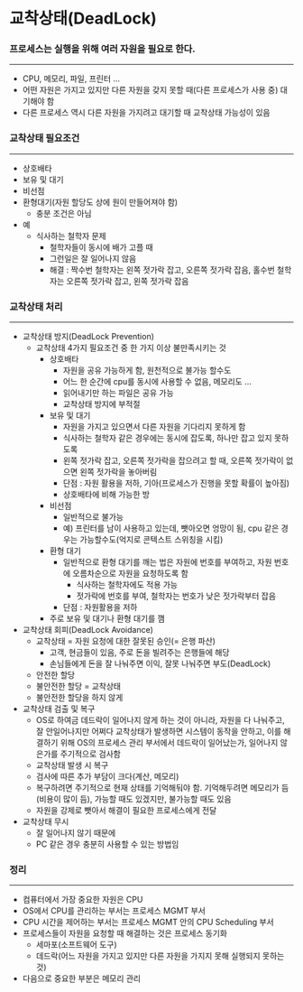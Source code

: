 # 교착상태(DeadLock)

### 프로세스는 실행을 위해 여러 자원을 필요로 한다.

---

- CPU, 메모리, 파일, 프린터 ...
- 어떤 자원은 가지고 있지만 다른 자원을 갖지 못할 때(다른 프로세스가 사용 중) 대기해야 함
- 다른 프로세스 역시 다른 자원을 가지려고 대기할 때 교착상태 가능성이 있음

### 교착상태 필요조건

---

- 상호배타
- 보유 및 대기
- 비선점
- 환형대기(자원 할당도 상에 원이 만들어져야 함)
    - 충분 조건은 아님
- 예
    - 식사하는 철학자 문제
        - 철학자들이 동시에 배가 고플 때
        - 그런일은 잘 일어나지 않음
        - 해결 : 짝수번 철학자는 왼쪽 젓가락 잡고, 오른쪽 젓가락 잡음, 홀수번 철학자는 오른쪽 젓가락 잡고, 왼쪽 젓가락 잡음

### 교착상태 처리

---

- 교착상태 방지(DeadLock Prevention)
    - 교착상태 4가지 필요조건 중 한 가지 이상 불만족시키는 것
        - 상호배타
            - 자원을 공유 가능하게 함, 원천적으로 불가능 할수도
            - 어느 한 순간에 cpu를 동시에 사용할 수 없음, 메모리도 ...
            - 읽어내기만 하는 파일은 공유 가능
            - 교착상태 방지에 부적절
        - 보유 및 대기
            - 자원을 가지고 있으면서 다른 자원을 기다리지 못하게 함
            - 식사하는 철학자 같은 경우에는 동시에 잡도록, 하나만 잡고 있지 못하도록
            - 왼쪽 젓가락 잡고, 오른쪽 젓가락을 잡으려고 할 때, 오른쪽 젓가락이 없으면 왼쪽 젓가락을 놓아버림
            - 단점 : 자원 활용을 저하, 기아(프로세스가 진행을 못할 확률이 높아짐)
            - 상호배타에 비해 가능한 방
        - 비선점
            - 일반적으로 불가능
            - 예) 프린터를 남이 사용하고 있는데, 뺏아오면 엉망이 됨, cpu 같은 경우는 가능할수도(억지로 콘텍스트 스위칭을 시킴)
        - 환형 대기
            - 일반적으로 환형 대기를 깨는 법은 자원에 번호를 부여하고, 자원 번호에 오름차순으로 자원을 요청하도록 함
                - 식사하는 철학자에도 적용 가능
                - 젓가락에 번호를 부여, 철학자는 번호가 낮은 젓가락부터 잡음
            - 단점 : 자원활용을 저하
        - 주로 보유 및 대기나 환형 대기를 깸
- 교착상태 회피(DeadLock Avoidance)
    - 교착상태 = 자원 요청에 대한 잘못된 승인(= 은행 파산)
        - 고객, 현금들이 있음, 주로 돈을 빌려주는 은행들에 해당
        - 손님들에게 돈을 잘 나눠주면 이익, 잘못 나눠주면 부도(DeadLock)
    - 안전한 할당
    - 불안전한 할당 = 교착상태
    - 불안전한 할당을 하지 않게
- 교착상태 검출 및 복구
    - OS로 하여금 데드락이 일어나지 않게 하는 것이 아니라, 자원을 다 나눠주고, 잘 안일어나지만 어쩌다 교착상태가 발생하면 시스템이 동작을 안하고, 이를 해결하기 위해 OS의 프로세스 관리 부서에서 데드락이 일어났는가, 일어나지 않은가를 주기적으로 검사함
    - 교착상태 발생 시 복구
    - 검사에 따른 추가 부담이 크다(계산, 메모리)
    - 복구하려면 주기적으로 현재 상태를 기억해둬야 함. 기억해두려면 메모리가 듬(비용이 많이 듬), 가능할 때도 있겠지만, 불가능할 때도 있음
    - 자원을 강제로 뺏아서 해결이 필요한 프로세스에게 전달
- 교착상태 무시
    - 잘 일어나지 않기 때문에
    - PC 같은 경우 충분히 사용할 수 있는 방법임

### 정리

---

- 컴퓨터에서 가장 중요한 자원은 CPU
- OS에서 CPU를 관리하는 부서는 프로세스 MGMT 부서
- CPU 시간을 제어하는 부서는 프로세스 MGMT 안의 CPU Scheduling 부서
- 프로세스들이 자원을 요청할 때 해결하는 것은 프로세스 동기화
    - 세마포(소프트웨어 도구)
    - 데드락(어느 자원을 가지고 있지만 다른 자원을 가지지 못해 실행되지 못하는 것)
- 다음으로 중요한 부분은 메모리 관리